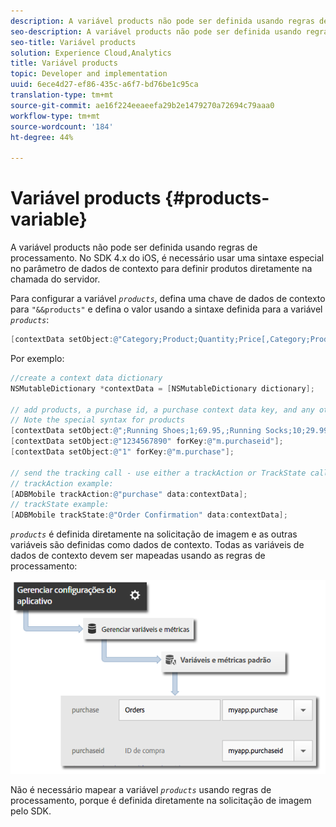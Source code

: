 ```yaml
---
description: A variável products não pode ser definida usando regras de processamento. No SDK 4.x do iOS, é necessário usar uma sintaxe especial no parâmetro de dados de contexto para definir produtos diretamente na chamada do servidor.
seo-description: A variável products não pode ser definida usando regras de processamento. No SDK 4.x do iOS, é necessário usar uma sintaxe especial no parâmetro de dados de contexto para definir produtos diretamente na chamada do servidor.
seo-title: Variável products
solution: Experience Cloud,Analytics
title: Variável products
topic: Developer and implementation
uuid: 6ece4d27-ef86-435c-a6f7-bd76be1c95ca
translation-type: tm+mt
source-git-commit: ae16f224eeaeefa29b2e1479270a72694c79aaa0
workflow-type: tm+mt
source-wordcount: '184'
ht-degree: 44%

---
```



# Variável products {#products-variable}

A variável products não pode ser definida usando regras de processamento. No SDK 4.x do iOS, é necessário usar uma sintaxe especial no parâmetro de dados de contexto para definir produtos diretamente na chamada do servidor.

Para configurar a variável *`products`*, defina uma chave de dados de contexto para `"&&products"` e defina o valor usando a sintaxe definida para a variável *`products`*:

```objective-c
[contextData setObject:@"Category;Product;Quantity;Price[,Category;Product;Quantity;Price]" forKey:@"&&products"];
```

Por exemplo:

```objective-c
//create a context data dictionary 
NSMutableDictionary *contextData = [NSMutableDictionary dictionary]; 
 
// add products, a purchase id, a purchase context data key, and any other data you want to collect. 
// Note the special syntax for products 
[contextData setObject:@";Running Shoes;1;69.95,;Running Socks;10;29.99" forKey:@"&&products"]; 
[contextData setObject:@"1234567890" forKey:@"m.purchaseid"]; 
[contextData setObject:@"1" forKey:@"m.purchase"]; 
 
// send the tracking call - use either a trackAction or TrackState call. 
// trackAction example: 
[ADBMobile trackAction:@"purchase" data:contextData]; 
// trackState example: 
[ADBMobile trackState:@"Order Confirmation" data:contextData]; 
```

*`products`* é definida diretamente na solicitação de imagem e as outras variáveis são definidas como dados de contexto. Todas as variáveis de dados de contexto devem ser mapeadas usando as regras de processamento:

![](assets/map-products.png)

Não é necessário mapear a variável *`products`* usando regras de processamento, porque é definida diretamente na solicitação de imagem pelo SDK.
